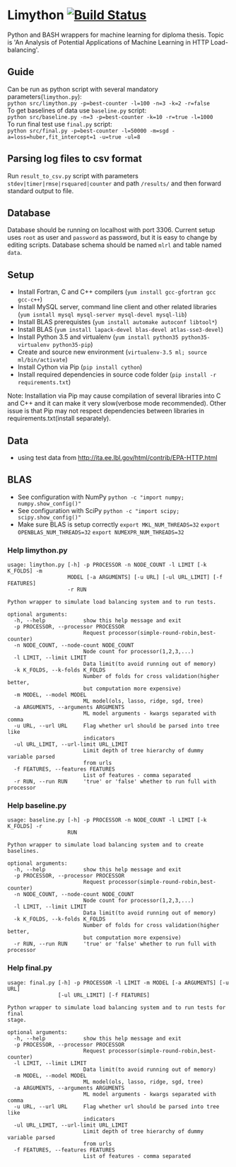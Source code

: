 # Limython [![Build Status](https://travis-ci.org/jansyk13/limython.svg?branch=master)](https://travis-ci.org/jansyk13/limython)

Python and BASH wrappers for machine learning for diploma thesis. Topic is 'An Analysis of Potential Applications of Machine Learning in HTTP Load-balancing'.
## Guide
Can be run as python script with several mandatory parameters(`limython.py`):<br />
`python src/limython.py -p=best-counter -l=100 -n=3 -k=2 -r=false`<br />
To get baselines of data use `baseline.py` script:<br />
`python src/baseline.py -n=3 -p=best-counter -k=10 -r=true -l=1000`<br />
To run final test use `final.py` script:<br />
`python src/final.py -p=best-counter -l=50000 -m=sgd -a=loss=huber,fit_intercept=1 -u=true -ul=8`

## Parsing log files to csv format
Run `result_to_csv.py` script with parameters `stdev|timer|rmse|rsquared|counter` and path `/results/` and then forward standard output to file.

## Database
Database should be running on localhost with port 3306. Current setup uses `root` as user and `password` as password, but it is easy to change by editing scripts.
Database schema should be named `mlrl` and table named `data`.

## Setup
* Install Fortran, C and C++ compilers (`yum install gcc-gfortran gcc gcc-c++`)
* Install MySQL server, command line client and other related libraries (`yum isntall mysql mysql-server mysql-devel mysql-lib`)
* Install BLAS prerequistes (`yum install automake autoconf libtool*`)
* Install BLAS (`yum install lapack-devel blas-devel atlas-sse3-devel`)
* Install Python 3.5 and virtualenv (`yum install python35 python35-virtualenv python35-pip`)
* Create and source new environment (`virtualenv-3.5 ml; source ml/bin/activate`)
* Install Cython via Pip (`pip install cython`)
* Install required dependencies in source code folder (`pip install -r requirements.txt`)

Note: Installation via Pip may cause compilation of several libraries into C and C++ and it can make it very slow(verbose mode recommended). Other issue is that Pip may not respect dependencies between libraries in requirements.txt(install separately).

## Data
* using test data from http://ita.ee.lbl.gov/html/contrib/EPA-HTTP.html

## BLAS
* See configuration with NumPy `python -c "import numpy; numpy.show_config()"`
* See configuration with SciPy `python -c "import scipy; scipy.show_config()"`
* Make sure BLAS is setup correctly `export MKL_NUM_THREADS=32` `export OPENBLAS_NUM_THREADS=32` `export NUMEXPR_NUM_THREADS=32`

### Help limython.py
```
usage: limython.py [-h] -p PROCESSOR -n NODE_COUNT -l LIMIT [-k K_FOLDS] -m
                   MODEL [-a ARGUMENTS] [-u URL] [-ul URL_LIMIT] [-f FEATURES]
                   -r RUN

Python wrapper to simulate load balancing system and to run tests.

optional arguments:
  -h, --help            show this help message and exit
  -p PROCESSOR, --processor PROCESSOR
                        Request processor(simple-round-robin,best-counter)
  -n NODE_COUNT, --node-count NODE_COUNT
                        Node count for processor(1,2,3,...)
  -l LIMIT, --limit LIMIT
                        Data limit(to avoid running out of memory)
  -k K_FOLDS, --k-folds K_FOLDS
                        Number of folds for cross validation(higher better,
                        but computation more expensive)
  -m MODEL, --model MODEL
                        ML model(ols, lasso, ridge, sgd, tree)
  -a ARGUMENTS, --arguments ARGUMENTS
                        ML model arguments - kwargs separated with comma
  -u URL, --url URL     Flag whether url should be parsed into tree like
                        indicators
  -ul URL_LIMIT, --url-limit URL_LIMIT
                        Limit depth of tree hierarchy of dummy variable parsed
                        from urls
  -f FEATURES, --features FEATURES
                        List of features - comma separated
  -r RUN, --run RUN     'true' or 'false' whether to run full with processor
```

### Help baseline.py
```
usage: baseline.py [-h] -p PROCESSOR -n NODE_COUNT -l LIMIT [-k K_FOLDS] -r
                   RUN

Python wrapper to simulate load balancing system and to create baselines.

optional arguments:
  -h, --help            show this help message and exit
  -p PROCESSOR, --processor PROCESSOR
                        Request processor(simple-round-robin,best-counter)
  -n NODE_COUNT, --node-count NODE_COUNT
                        Node count for processor(1,2,3,...)
  -l LIMIT, --limit LIMIT
                        Data limit(to avoid running out of memory)
  -k K_FOLDS, --k-folds K_FOLDS
                        Number of folds for cross validation(higher better,
                        but computation more expensive)
  -r RUN, --run RUN     'true' or 'false' whether to run full with processor
```

### Help final.py
```
usage: final.py [-h] -p PROCESSOR -l LIMIT -m MODEL [-a ARGUMENTS] [-u URL]
                [-ul URL_LIMIT] [-f FEATURES]

Python wrapper to simulate load balancing system and to run tests for final
stage.

optional arguments:
  -h, --help            show this help message and exit
  -p PROCESSOR, --processor PROCESSOR
                        Request processor(simple-round-robin,best-counter)
  -l LIMIT, --limit LIMIT
                        Data limit(to avoid running out of memory)
  -m MODEL, --model MODEL
                        ML model(ols, lasso, ridge, sgd, tree)
  -a ARGUMENTS, --arguments ARGUMENTS
                        ML model arguments - kwargs separated with comma
  -u URL, --url URL     Flag whether url should be parsed into tree like
                        indicators
  -ul URL_LIMIT, --url-limit URL_LIMIT
                        Limit depth of tree hierarchy of dummy variable parsed
                        from urls
  -f FEATURES, --features FEATURES
                        List of features - comma separated
```
